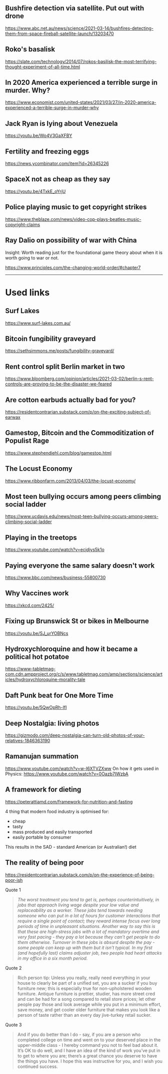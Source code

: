 ## Bushfire detection via satellite. Put out with drone

https://www.abc.net.au/news/science/2021-03-14/bushfires-detecting-them-from-space-fireball-satellite-launch/13203470



## Roko's basalisk

https://slate.com/technology/2014/07/rokos-basilisk-the-most-terrifying-thought-experiment-of-all-time.html



## In 2020 America experienced a terrible surge in murder. Why?

https://www.economist.com/united-states/2021/03/27/in-2020-america-experienced-a-terrible-surge-in-murder-why

## Jack Ryan is lying about Venezuela

https://youtu.be/Wo4V3GaXFBY

## Fertility and freezing eggs

https://news.ycombinator.com/item?id=26345226


## SpaceX not as cheap as they say

https://youtu.be/4TxkE_oYrjU


## Police playing music to get copyright strikes

https://www.theblaze.com/news/video-cop-plays-beatles-music-copyright-claims


## Ray Dalio on possibility of war with China

Insight: Worth reading just for the foundational game theory about
when it is worth going to war or not.

https://www.principles.com/the-changing-world-order/#chapter7



-------------------------------------------------------------------
# Used links


## Surf Lakes

https://www.surf-lakes.com.au/



## Bitcoin fungibility graveyard

https://sethsimmons.me/posts/fungibility-graveyard/

## Rent control split Berlin market in two

https://www.bloomberg.com/opinion/articles/2021-03-02/berlin-s-rent-controls-are-proving-to-be-the-disaster-we-feared

## Are cotton earbuds actually bad for you?

https://residentcontrarian.substack.com/p/on-the-exciting-subject-of-earwax

## Gamestop, Bitcoin and the Commoditization of Populist Rage

https://www.stephendiehl.com/blog/gamestop.html

## The Locust Economy

https://www.ribbonfarm.com/2013/04/03/the-locust-economy/


## Most teen bullying occurs among peers climbing social ladder

https://www.ucdavis.edu/news/most-teen-bullying-occurs-among-peers-climbing-social-ladder

## Playing in the treetops

https://www.youtube.com/watch?v=ecjdjys5k1o



## Paying everyone the same salary doesn't work

https://www.bbc.com/news/business-55800730

## Why Vaccines work

https://xkcd.com/2425/

## Fixing up Brunswick St or bikes in Melbourne

https://youtu.be/SJ_urYOBNcs

## Hydroxychloroquine and how it became a political hot potatoe

https://www-tabletmag-com.cdn.ampproject.org/c/s/www.tabletmag.com/amp/sections/science/articles/hydroxychloroquine-morality-tale

## Daft Punk beat for One More Time

https://youtu.be/5QwOpRh-IfI

## Deep Nostalgia: living photos

https://gizmodo.com/deep-nostalgia-can-turn-old-photos-of-your-relatives-1846363190

## Ramanujan summation

https://www.youtube.com/watch?v=w-I6XTVZXww
On how it gets used in Physics: https://www.youtube.com/watch?v=0Oazb7IWzbA

## A framework for dieting

https://peterattiamd.com/framework-for-nutrition-and-fasting

4 thing that modern food industry is optimised for:
- cheap
- tasty
- mass produced and easily transported
- easily portable by consumer

This results in the SAD - standard American (or Australian!) diet

## The reality of being poor

https://residentcontrarian.substack.com/p/on-the-experience-of-being-poor-ish

Quote 1
>  _The worst treatment you tend to get is, perhaps counterintuitively, in jobs
>  that approach living wage despite your low value and replaceability as a
>  worker. These jobs tend towards needing someone who can put in a lot of hours
>  for customer interactions that require a single point of contact; they reward
>  intense focus over long periods of time in unpleasant situations. Another way
>  to say this is that these are high-stress jobs with a lot of mandatory
>  overtime and very fast pacing - they pay a lot because they can’t get people
>  to do them otherwise. Turnover in these jobs is absurd despite the pay - some
>  people can keep up with them but it isn’t typical. In my first (and hopefully
>  last) claims adjuster job, two people had heart attacks in my office in a six
>  month period._

Quote 2

> Rich person tip: Unless you really, really need everything in your house to
> clearly be part of a unified set, you are a sucker if you buy furniture new;
> this is especially true for non-upholstered wooden furniture. Antique
> furniture is prettier, studier, has more street cred and can be had for a song
> compared to retail store prices; let other people pay those and look average
> while you put in a minimum effort, save money, and get cooler older furniture
> that makes you look like a person of taste rather than an every day
> jive-turkey retail sucker.

Quote 3

> And if you do better than I do - say, if you are a person who completed
> college on time and went on to your deserved place in the upper-middle class -
> I hereby command you not to feel bad about it. It’s OK to do well, and I have
> an idea of the kind of work you’ve put in to get to where you are; there’s a
> great chance you deserve to have the things you have. I hope this was
> instructive for you, and I wish you continued success.
